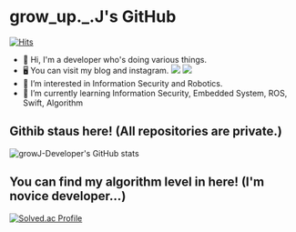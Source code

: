 # grow_up._.J's GitHub
[![Hits](https://hits.seeyoufarm.com/api/count/incr/badge.svg?url=https%3A%2F%2Fgithub.com%2FgrowJ-Developer&count_bg=%2379C83D&title_bg=%23555555&icon=&icon_color=%23E7E7E7&title=hits&edge_flat=false)](https://hits.seeyoufarm.com)

- 👋 Hi, I'm a developer who's doing various things. 
- 🖥️ You can visit my blog and instagram. <a href="https://velog.io/@addps5012" target="_blank"><img src="https://img.shields.io/badge/Velog-4A4A4A?style=flat-square&logo=Velog&logoColor=20C997"/></a> <a href="https://www.instagram.com/grow_up._.j/" target="_blank"><img src="https://img.shields.io/badge/Instagram-4A4A4A?style=flat-square&logo=Instagram&logoColor=E4405F"/></a>
- 👀 I’m interested in Information Security and Robotics.
- 🌱 I’m currently learning Information Security, Embedded System, ROS, Swift, Algorithm

## Githib staus here! (All repositories are private.)

![growJ-Developer's GitHub stats](https://github-readme-stats.vercel.app/api?username=growJ-Developer&show_icons=true&theme=vue-dark)
<!--
![Top Langs](https://github-readme-stats.vercel.app/api/top-langs/?username=growJ-Developer&layout=compact&theme=tokyonight)
-->

## You can find my algorithm level in here! (I'm novice developer...)

[![Solved.ac Profile](http://mazassumnida.wtf/api/v2/generate_badge?boj=byj2102)](https://solved.ac/byj2102/)

